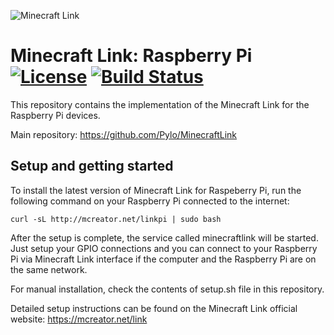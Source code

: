 ![Minecraft Link](https://www.pylo.co/static/mcreator/link/link_small.png)

# Minecraft Link: Raspberry Pi [![License](https://img.shields.io/badge/License-Apache%202.0-blue.svg)](https://github.com/Pylo/MinecraftLinkRaspberryPi/blob/master/LICENSE) [![Build Status](https://travis-ci.com/Pylo/MinecraftLinkRaspberryPi.svg?branch=master)](https://travis-ci.com/Pylo/MinecraftLinkRaspberryPi)

This repository contains the implementation of the Minecraft Link for the Raspberry Pi devices.

Main repository: https://github.com/Pylo/MinecraftLink

## Setup and getting started

To install the latest version of Minecraft Link for Raspeberry Pi, run the following command on your Raspberry Pi connected to the internet:

```
curl -sL http://mcreator.net/linkpi | sudo bash
```

After the setup is complete, the service called minecraftlink will be started. Just setup your GPIO connections and you can connect to your Raspberry Pi via Minecraft Link interface if the computer and the Raspberry Pi are on the same network.

For manual installation, check the contents of setup.sh file in this repository.

Detailed setup instructions can be found on the Minecraft Link official website: https://mcreator.net/link
